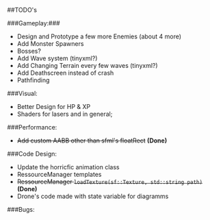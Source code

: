 ##TODO's

###Gameplay:###

* Design and Prototype a few more Enemies (about 4 more)
* Add Monster Spawners
* Bosses?
* Add Wave system (tinyxml?)
* Add Changing Terrain every few waves (tinyxml?)
* Add Deathscreen instead of crash
* Pathfinding

###Visual:

* Better Design for HP & XP
* Shaders for lasers and in general;

###Performance:

* ~~Add custom AABB other than sfml's floatRect~~ __(Done)__

###Code Design:

* Update the horricfic animation class
* RessourceManager templates
* ~~RessourceManager `loadTexture(sf::Texture, std::string path)`~~ __(Done)__
* Drone's code made with state variable for diagramms

###Bugs:
